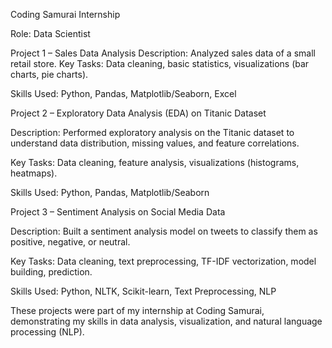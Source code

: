 Coding Samurai Internship 


Role: Data Scientist 

Project 1 – Sales Data Analysis
Description: Analyzed sales data of a small retail store.
Key Tasks: Data cleaning, basic statistics, visualizations (bar charts, pie charts).

Skills Used: Python, Pandas, Matplotlib/Seaborn, Excel

Project 2 – Exploratory Data Analysis (EDA) on Titanic Dataset

Description: Performed exploratory analysis on the Titanic dataset to understand data distribution, missing values, and feature correlations.

Key Tasks: Data cleaning, feature analysis, visualizations (histograms, heatmaps).

Skills Used: Python, Pandas, Matplotlib/Seaborn

Project 3 – Sentiment Analysis on Social Media Data

Description: Built a sentiment analysis model on tweets to classify them as positive, negative, or neutral.

Key Tasks: Data cleaning, text preprocessing, TF-IDF vectorization, model building, prediction.

Skills Used: Python, NLTK, Scikit-learn, Text Preprocessing, NLP

These projects were part of my internship at Coding Samurai, demonstrating my skills in data analysis, visualization, and natural language processing (NLP).
